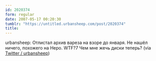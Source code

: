 ```yaml
---
id: 2020374
form: regular
date: 2007-05-17 00:20:30
tumblr: "https://untitled.urbansheep.com/post/2020374"
title:
---
```


<p>urbansheep: Отлистал архив вареза на взоре до января. Не нашёл ничего, похожего на Неро. WTF?7 Чем мне жечь диски теперь? (via <a href="http://twitter.com/urbansheep/statuses/66232772">Twitter / urbansheep</a>)</p>

